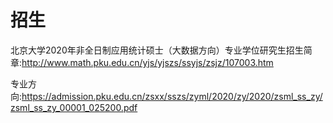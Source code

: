 # 招生
北京大学2020年非全日制应用统计硕士（大数据方向）专业学位研究生招生简章:http://www.math.pku.edu.cn/yjs/yjszs/ssyjs/zsjz/107003.htm

专业方向:https://admission.pku.edu.cn/zsxx/sszs/zyml/2020/zy/2020/zsml_ss_zy/zsml_ss_zy_00001_025200.pdf

